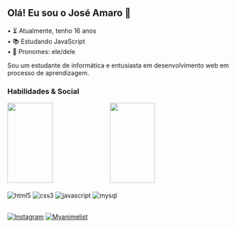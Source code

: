 ## Olá! Eu sou o José Amaro 🖖
• ⏳ Atualmente, tenho 16 anos <br>
• 📚 Estudando JavaScript <br>
• 🙂 Pronomes: ele/dele

Sou um estudante de informática e entusiasta em desenvolvimento web em processo de aprendizagem.

### Habilidades & Social

<div>
  <img height="180em"  width="45%" src="https://github-readme-stats.vercel.app/api?username=rafaballerini&show_icons=true&theme=dracula&include_all_commits=true&count_private=true"/>
  <img height="180em" width="45%" src="https://github-readme-stats.vercel.app/api/top-langs/?username=imjoseamaro&layout=compact&langs_count=7&theme=dracula"/>
</div>

<div style="Display: inline_block"><br/>
    <img alt="html5" src="https://img.shields.io/badge/HTML5-E34F26?style=for-the-badge&logo=html5&logoColor=white"/>
    <img alt="css3" src="https://img.shields.io/badge/CSS3-1572B6?style=for-the-badge&logo=css3&logoColor=white"/>
    <img alt="javascript" src="https://img.shields.io/badge/JavaScript-F7DF1E?style=for-the-badge&logo=javascript&logoColor=black"/>
    <img alt="mysql" src="https://img.shields.io/badge/MySQL-00000F?style=for-the-badge&logo=mysql&logoColor=white"/>
</div>
<br>

[![Instagram](https://img.shields.io/badge/Instagram-E4405F?style=for-the-badge&logo=instagram&logoColor=white)](https://www.instagram.com/imjoseamaros2/)
[![Myanimelist](https://img.shields.io/badge/Myanimelist-2E51A2?style=for-the-badge&logo=myanimelist&logoColor=white)](https://myanimelist.net/profile/QuindecimS2)

